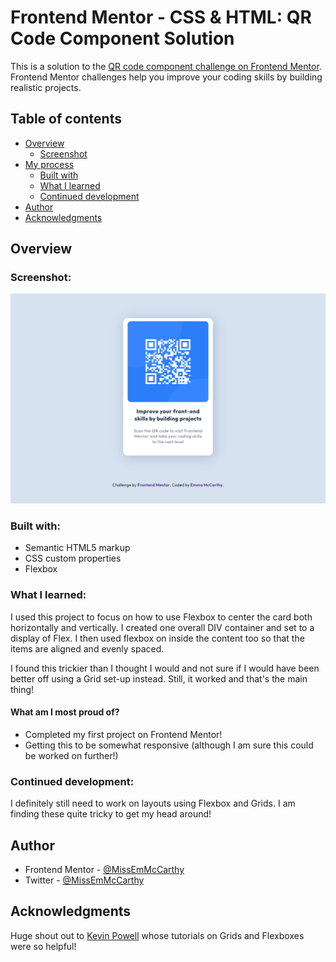 # Frontend Mentor - CSS & HTML: QR Code Component Solution

This is a solution to the [QR code component challenge on Frontend Mentor](https://www.frontendmentor.io/challenges/qr-code-component-iux_sIO_H). Frontend Mentor challenges help you improve your coding skills by building realistic projects. 

## Table of contents

- [Overview](#overview)
  - [Screenshot](#screenshot)
- [My process](#my-process)
  - [Built with](#built-with)
  - [What I learned](#what-i-learned)
  - [Continued development](#continued-development)
- [Author](#author)
- [Acknowledgments](#acknowledgments)

## Overview

### Screenshot:

![QR Component Screenshot](./Images/Screenshot.png)

### Built with:

- Semantic HTML5 markup
- CSS custom properties
- Flexbox

### What I learned:

I used this project to focus on how to use Flexbox to center the card both horizontally and vertically. I created one overall DIV container and set to a display of Flex. I then used flexbox on inside the content too so that the items are aligned and evenly spaced.

I found this trickier than I thought I would and not sure if I would have been better off using a Grid set-up instead. Still, it worked and that's the main thing!

#### What am I most proud of?
- Completed my first project on Frontend Mentor!
- Getting this to be somewhat responsive (although I am sure this could be worked on further!)

### Continued development:

I definitely still need to work on layouts using Flexbox and Grids. I am finding these quite tricky to get my head around!

## Author

- Frontend Mentor - [@MissEmMcCarthy](https://www.frontendmentor.io/profile/MissEmMcCarthy)
- Twitter - [@MissEmMcCarthy](https://twitter.com/MissEmMcCarthy)

## Acknowledgments
Huge shout out to [Kevin Powell](https://twitter.com/KevinJPowell) whose tutorials on Grids and Flexboxes were so helpful!
